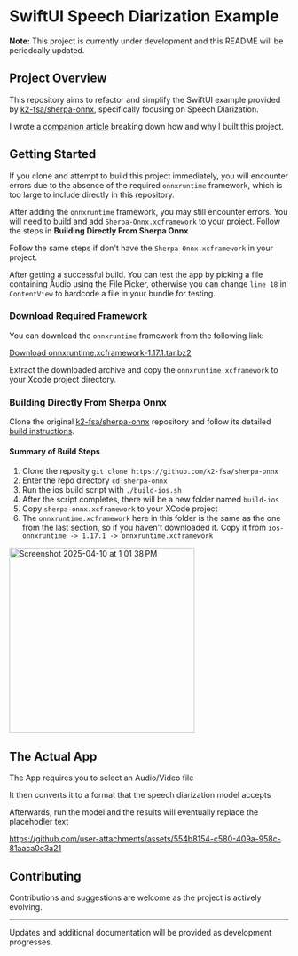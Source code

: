 # SwiftUI Speech Diarization Example 

**Note:** This project is currently under development and this README will be periodcally updated.

## Project Overview

This repository aims to refactor and simplify the SwiftUI example provided by [k2-fsa/sherpa-onnx](https://github.com/k2-fsa/sherpa-onnx), specifically focusing on Speech Diarization.

I wrote a [companion article](https://carlosmbe.hashnode.dev/running-speech-models-with-swift-using-sherpa-onnx-for-apple-development) breaking down how and why I built this project.


## Getting Started

If you clone and attempt to build this project immediately, you will encounter errors due to the absence of the required `onnxruntime` framework, which is too large to include directly in this repository.

After adding the `onnxruntime` framework, you may still encounter errors. You will need to build and add `Sherpa-Onnx.xcframework` to your project. Follow the steps in **Building Directly From Sherpa Onnx**

Follow the same steps if don't have the `Sherpa-Onnx.xcframework` in your project.

After getting a successful build. You can test the app by picking a file containing Audio using the File Picker, otherwise you can change `line 18` in `ContentView` to hardcode a file in your bundle for testing.

### Download Required Framework

You can download the `onnxruntime` framework from the following link:

[Download onnxruntime.xcframework-1.17.1.tar.bz2](https://github.com/csukuangfj/onnxruntime-libs/releases/download/v1.17.1/onnxruntime.xcframework-1.17.1.tar.bz2)

Extract the downloaded archive and copy the `onnxruntime.xcframework` to your Xcode project directory.

### Building Directly From Sherpa Onnx

Clone the original [k2-fsa/sherpa-onnx](https://github.com/k2-fsa/sherpa-onnx) repository and follow its detailed [build instructions](https://k2-fsa.github.io/sherpa/onnx/ios/build-sherpa-onnx-swift.html).

#### Summary of Build Steps
1. Clone the reposity `git clone https://github.com/k2-fsa/sherpa-onnx`
2. Enter the repo directory `cd sherpa-onnx`
3. Run the ios build script with `./build-ios.sh`
4. After the script completes, there will be a new folder named `build-ios`
5. Copy `sherpa-onnx.xcframework` to your XCode project
6. The `onnxruntime.xcframework` here in this folder is the same as the one from the last section, so if you haven't downloaded it. Copy it from `ios-onnxruntime -> 1.17.1 -> onnxruntime.xcframework`

<img width="334" alt="Screenshot 2025-04-10 at 1 01 38 PM" src="https://github.com/user-attachments/assets/aa1504b1-019f-4d49-8756-86d7915c3421" />

## The Actual App

The App requires you to select an Audio/Video file

It then converts it to a format that the speech diarization model accepts

Afterwards, run the model and the results will eventually replace the placehodler text


https://github.com/user-attachments/assets/554b8154-c580-409a-958c-81aaca0c3a21

## Contributing

Contributions and suggestions are welcome as the project is actively evolving.

---

Updates and additional documentation will be provided as development progresses.

